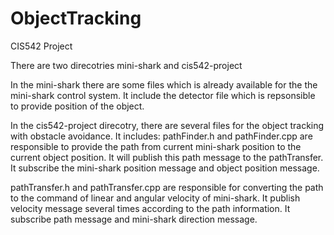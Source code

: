 ObjectTracking
==============

CIS542 Project

There are two direcotries mini-shark  and  cis542-project

In the mini-shark there are some files which is already available for the the mini-shark control system. It include the detector file which is repsonsible to provide position of the object.



In the cis542-project direcotry, there are several files for the object tracking with obstacle avoidance.
It includes:
pathFinder.h and pathFinder.cpp  are responsible to provide the path from current mini-shark position to the current object position. It will publish this path message to the pathTransfer. It subscribe the mini-shark position message and object position message.

pathTransfer.h and pathTransfer.cpp are responsible for converting the path to the command of linear and angular velocity of mini-shark. It publish velocity message several times according to the path information. It subscribe path message and mini-shark direction message. 



